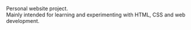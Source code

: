 Personal website project.  
Mainly intended for learning and experimenting with HTML, CSS and web development.
